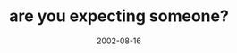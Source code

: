 ---
layout: base.njk
title : 'are you expecting someone?' 
view_title : 'are you expecting someone?' 
year : '2002' 
date : '2002-08-16' 
img_file : '/drawing/areyouexpectingsomeone.png' 
html_file : 'areyouexpectingsomeone' 
next_html : 'iamtheruleroftheuniverse.html' 
year_order : '143' 
permalink : "title/{{html_file}}.html"
---